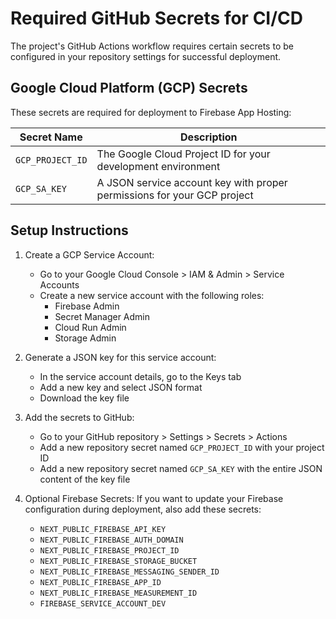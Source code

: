# Required GitHub Secrets for CI/CD

The project's GitHub Actions workflow requires certain secrets to be configured in your repository settings for successful deployment.

## Google Cloud Platform (GCP) Secrets

These secrets are required for deployment to Firebase App Hosting:

| Secret Name | Description |
|-------------|-------------|
| `GCP_PROJECT_ID` | The Google Cloud Project ID for your development environment |
| `GCP_SA_KEY` | A JSON service account key with proper permissions for your GCP project |

## Setup Instructions

1. Create a GCP Service Account:
   - Go to your Google Cloud Console > IAM & Admin > Service Accounts
   - Create a new service account with the following roles:
     - Firebase Admin
     - Secret Manager Admin
     - Cloud Run Admin
     - Storage Admin

2. Generate a JSON key for this service account:
   - In the service account details, go to the Keys tab
   - Add a new key and select JSON format
   - Download the key file

3. Add the secrets to GitHub:
   - Go to your GitHub repository > Settings > Secrets > Actions
   - Add a new repository secret named `GCP_PROJECT_ID` with your project ID
   - Add a new repository secret named `GCP_SA_KEY` with the entire JSON content of the key file

4. Optional Firebase Secrets:
   If you want to update your Firebase configuration during deployment, also add these secrets:
   - `NEXT_PUBLIC_FIREBASE_API_KEY`
   - `NEXT_PUBLIC_FIREBASE_AUTH_DOMAIN`
   - `NEXT_PUBLIC_FIREBASE_PROJECT_ID`
   - `NEXT_PUBLIC_FIREBASE_STORAGE_BUCKET`
   - `NEXT_PUBLIC_FIREBASE_MESSAGING_SENDER_ID`
   - `NEXT_PUBLIC_FIREBASE_APP_ID`
   - `NEXT_PUBLIC_FIREBASE_MEASUREMENT_ID`
   - `FIREBASE_SERVICE_ACCOUNT_DEV`